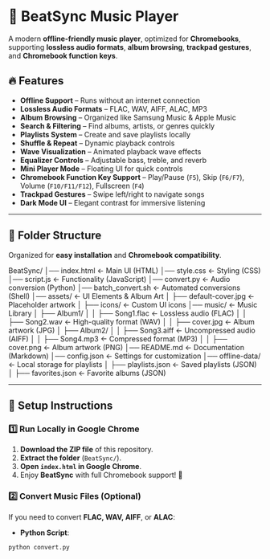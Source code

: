 # 🎵 BeatSync Music Player  
A modern **offline-friendly music player**, optimized for **Chromebooks**, supporting **lossless audio formats**, **album browsing**, **trackpad gestures**, and **Chromebook function keys**.

## 🔥 Features  
- **Offline Support** – Runs without an internet connection  
- **Lossless Audio Formats** – FLAC, WAV, AIFF, ALAC, MP3  
- **Album Browsing** – Organized like Samsung Music & Apple Music  
- **Search & Filtering** – Find albums, artists, or genres quickly  
- **Playlists System** – Create and save playlists locally  
- **Shuffle & Repeat** – Dynamic playback controls  
- **Wave Visualization** – Animated playback wave effects  
- **Equalizer Controls** – Adjustable bass, treble, and reverb  
- **Mini Player Mode** – Floating UI for quick controls  
- **Chromebook Function Key Support** – Play/Pause (`F5`), Skip (`F6/F7`), Volume (`F10/F11/F12`), Fullscreen (`F4`)  
- **Trackpad Gestures** – Swipe left/right to navigate songs  
- **Dark Mode UI** – Elegant contrast for immersive listening  

---

## 📁 Folder Structure  
Organized for **easy installation** and **Chromebook compatibility**.

BeatSync/
│── index.html         ← Main UI (HTML)
│── style.css         ← Styling (CSS)
│── script.js         ← Functionality (JavaScript)
│── convert.py        ← Audio conversion (Python)
│── batch_convert.sh  ← Automated conversions (Shell)
│── assets/           ← UI Elements & Album Art
│   ├── default-cover.jpg ← Placeholder artwork
│   ├── icons/        ← Custom UI icons
│── music/            ← Music Library
│   ├── Album1/
│   │   ├── Song1.flac ← Lossless audio (FLAC)
│   │   ├── Song2.wav  ← High-quality format (WAV)
│   │   ├── cover.jpg  ← Album artwork (JPG)
│   ├── Album2/
│   │   ├── Song3.aiff ← Uncompressed audio (AIFF)
│   │   ├── Song4.mp3  ← Compressed format (MP3)
│   │   ├── cover.png  ← Album artwork (PNG)
│── README.md         ← Documentation (Markdown)
│── config.json       ← Settings for customization
│── offline-data/     ← Local storage for playlists
│   ├── playlists.json ← Saved playlists (JSON)
│   ├── favorites.json ← Favorite albums (JSON)

---

## 🚀 Setup Instructions  
### 1️⃣ **Run Locally in Google Chrome**  
1. **Download the ZIP file** of this repository.  
2. **Extract the folder** (`BeatSync/`).  
3. **Open `index.html` in Google Chrome**.  
4. Enjoy **BeatSync** with full Chromebook support! 🎵  

### 2️⃣ **Convert Music Files (Optional)**
If you need to convert **FLAC, WAV, AIFF**, or **ALAC**:
- **Python Script**:
```sh
python convert.py
